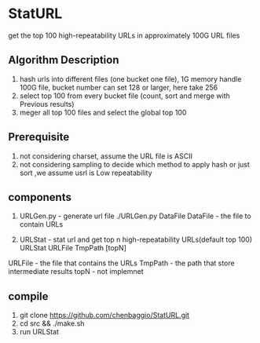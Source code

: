 # StatURL
get the top 100 high-repeatability URLs in approximately 100G URL files

## Algorithm Description
1. hash urls into different files (one bucket one file), 1G memory handle 100G file, bucket number can set 128 or larger, here take 256
2. select top 100 from every bucket file (count, sort and merge with Previous results)
3. meger all top 100 files and select the global top 100

## Prerequisite
1. not considering charset,  assume the URL file is ASCII
2. not considering sampling to decide which method to apply hash or just sort ,we assume usrl is Low repeatability

## components
1. URLGen.py - generate url file
./URLGen.py DataFile
DataFile - the file to contain URLs

2. URLStat - stat url and get top n high-repeatability URLs(default top 100)
URLStat URLFile TmpPath [topN]

URLFile - the file that contains the URLs
TmpPath - the path that store intermediate results
topN - not implemnet

## compile 
1. git clone https://github.com/chenbaggio/StatURL.git 
2. cd src && ./make.sh
3. run URLStat 

